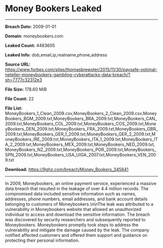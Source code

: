 # Money Bookers Leaked

------------
**Breach Date:** 2009-01-01

**Domain:** moneybookers.com

**Leaked Count:** 4483605

**Leaked Info:** dob,email,ip,realname,phone,address

**Source URL:** https://www.forbes.com/sites/thomasbrewster/2015/11/30/paysafe-optimal-neteller-moneybookers-gambling-cyberattacks-data-breach/?sh=7777c32312e3

**File Size:** 178.60 MiB

**File Count:** 22

**File List:** MoneyBookers_1_Clean_2009.csv,MoneyBookers_2_Clean_2009.csv,MoneyBookers_BGM_2009.txt,MoneyBookers_BRA_2009.txt,MoneyBookers_CAN_2009.txt,MoneyBookers_COL_2009.txt,MoneyBookers_COS_2009.txt,MoneyBookers_DEN_2009.txt,MoneyBookers_FRA_2009.txt,MoneyBookers_GBR_2009.txt,MoneyBookers_GER_1_2009.txt,MoneyBookers_GER_2_2009.txt,MoneyBookers_IRE_2009.txt,MoneyBookers_ITA_1_2009.txt,MoneyBookers_ITA_2_2009.txt,MoneyBookers_MEX_2009.txt,MoneyBookers_NED_2009.txt,MoneyBookers_NZ_2009.txt,MoneyBookers_POR_2009.txt,MoneyBookers_SPN_2009.txt,MoneyBookers_USA_UIGA_2007.txt,MoneyBookers_VEN_2009.txt

**Download:** https://9ghz.com/breach/Money_Bookers_345841

------------
In 2009, Moneybookers, an online payment service, experienced a massive data breach that resulted in the leakage of over 4.4 million records. The compromised data included sensitive information such as names, addresses, phone numbers, email addresses, and bank account details belonging to customers of Moneybookers.\n\nThe leak was attributed to a vulnerability in Moneybookers website that allowed an unauthorized individual to access and download the sensitive information. The breach was discovered by security researchers and subsequently reported to Moneybookers. Moneybookers promptly took steps to address the vulnerability and mitigate the damage caused by the leak. The company notified affected customers and offered them support and guidance on protecting their personal information.
